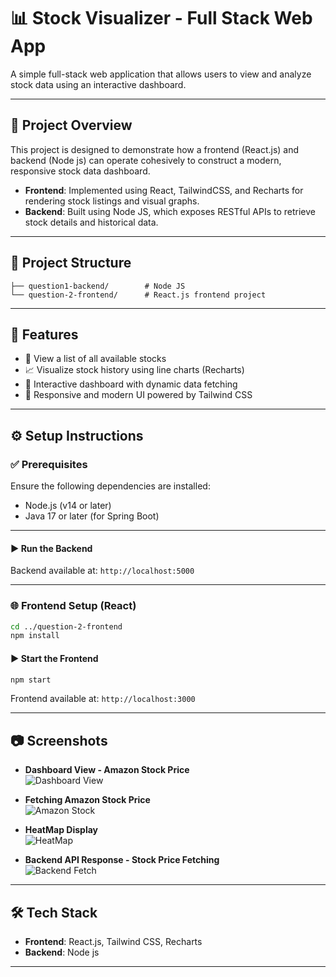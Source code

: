 # 📊 Stock Visualizer - Full Stack Web App

A simple full-stack web application that allows users to view and analyze stock data using an interactive dashboard.

---

## 🧠 Project Overview

This project is designed to demonstrate how a frontend (React.js) and backend (Node js) can operate cohesively to construct a modern, responsive stock data dashboard.

- **Frontend**: Implemented using React, TailwindCSS, and Recharts for rendering stock listings and visual graphs.
- **Backend**: Built using Node JS, which exposes RESTful APIs to retrieve stock details and historical data.

---

## 📁 Project Structure

```
├── question1-backend/        # Node JS
└── question-2-frontend/      # React.js frontend project
```

---

## 🚀 Features

- 📃 View a list of all available stocks  
- 📈 Visualize stock history using line charts (Recharts)  
- 🔄 Interactive dashboard with dynamic data fetching  
- 🎨 Responsive and modern UI powered by Tailwind CSS

---

## ⚙️ Setup Instructions

### ✅ Prerequisites

Ensure the following dependencies are installed:

- Node.js (v14 or later)
- Java 17 or later (for Spring Boot)


---

#### ▶️ Run the Backend


Backend available at: `http://localhost:5000`

---

### 🌐 Frontend Setup (React)

```bash
cd ../question-2-frontend
npm install
```

#### ▶️ Start the Frontend

```bash
npm start
```

Frontend available at: `http://localhost:3000`

---

## 📷 Screenshots

- **Dashboard View - Amazon Stock Price**  
  ![Dashboard View](https://drive.google.com/uc?export=view&id=1MjUc3GreRuk1oQWimPjLU5jitZg-y-Tt)

- **Fetching Amazon Stock Price**  
  ![Amazon Stock](https://drive.google.com/uc?export=view&id=1hhVtREh1lrxnhH0ePT1fFQOtq3h-vAtX)

- **HeatMap Display**  
  ![HeatMap](https://drive.google.com/uc?export=view&id=1LrLCogIwem5UyivH0j-7UomB8AUzte8z)

- **Backend API Response - Stock Price Fetching**  
  ![Backend Fetch](https://drive.google.com/uc?export=view&id=1d0SM_WflysPNzMWizVn142uawbItaELe)

---

## 🛠️ Tech Stack

- **Frontend**: React.js, Tailwind CSS, Recharts  
- **Backend**:  Node js  


---
